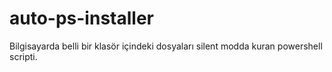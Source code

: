 # auto-ps-installer

Bilgisayarda belli bir klasör içindeki dosyaları silent modda kuran powershell scripti.
